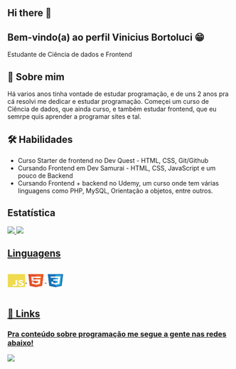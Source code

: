 ## Hi there 👋

<!--
**ViniciusBortoluci/ViniciusBortoluci** is a ✨ _special_ ✨ repository because its `README.md` (this file) appears on your GitHub profile.

Here are some ideas to get you started:

- 🔭 I’m currently working on ...
- 🌱 I’m currently learning ...
- 👯 I’m looking to collaborate on ...
- 🤔 I’m looking for help with ...
- 💬 Ask me about ...
- 📫 How to reach me: ...
- 😄 Pronouns: ...
- ⚡ Fun fact: ...
-->

## Bem-vindo(a) ao perfil Vinicius Bortoluci 😁
Estudante de Ciência de dados e Frontend

## 🚀 Sobre mim 
Há varios anos tinha vontade de estudar programação, e de uns 2 anos pra cá resolvi me dedicar e estudar programação.
Começei um curso de Ciência de dados, que ainda curso, e também estudar frontend, que eu semrpe quis aprender a programar sites e tal.

## 🛠 Habilidades
- Curso Starter de frontend no Dev Quest - HTML, CSS, Git/Github
- Cursando Frontend em Dev Samurai - HTML, CSS, JavaScript e um pouco de Backend
- Cursando Frontend + backend no Udemy, um curso onde tem várias linguagens como PHP, MySQL, Orientação a objetos, entre outros.


## Estatística
 <div>
   <a href="https://github.com/ViniciusBortoluci">
   <img height="180em" src="https://github-readme-stats.vercel.app/api?username=ViniciusBortoluci&show_icons=true&theme=tokyonight&include_all_commits=true&count_private=true"/>
   <img height="180em" src="https://github-readme-stats.vercel.app/api/top-langs/?username=ViniciusBortoluci&layout=compact&langs_count=6&theme=tokyonight"/>
</div>

## Linguagens
<div style="display: inline_block"><br>
  <img align="center" alt="Js" height="30" width="40" src="https://raw.githubusercontent.com/devicons/devicon/master/icons/javascript/javascript-plain.svg">
  <img align="center" alt="HTML" height="30" width="40" src="https://raw.githubusercontent.com/devicons/devicon/master/icons/html5/html5-original.svg">
  <img align="center" alt="CSS" height="30" width="40" src="https://raw.githubusercontent.com/devicons/devicon/master/icons/css3/css3-original.svg">
</div>
 
<br>

## 🔗 Links
### Pra conteúdo sobre programação me segue a gente nas redes abaixo!
 
<div> 

  <a href="https://www.linkedin.com/in/vinicius-bortoluci-40907a235/" target="_blank"><img src="https://img.shields.io/badge/-LinkedIn-%230077B5?style=for-the-badge&logo=linkedin&logoColor=white" target="_blank"></a>
</div>
